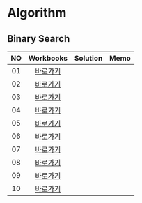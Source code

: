# Algorithm 

## Binary Search
|<center>NO|<center>Workbooks|<center>Solution|<center>Memo|
|:---:|:---:|:---:|:---:|
|01|[<center>바로가기](https://www.acmicpc.net/problem/2606)|||
|02|[<center>바로가기](https://www.acmicpc.net/problem/2606)|||
|03|[<center>바로가기](https://programmers.co.kr/learn/courses/30/lessons/43162)|||
|04|[<center>바로가기](https://www.acmicpc.net/problem/2606)|||
|05|[<center>바로가기](https://www.acmicpc.net/problem/2606)|||
|06|[<center>바로가기](https://www.acmicpc.net/problem/2606)|||
|07|[<center>바로가기](https://www.acmicpc.net/problem/2606)|||
|08|[<center>바로가기](https://www.acmicpc.net/problem/2606)|||
|09|[<center>바로가기](https://www.acmicpc.net/problem/2606)|||
|10|[<center>바로가기](https://www.acmicpc.net/problem/2606)|||

